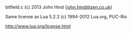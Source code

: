 bitfield.c      (c) 2013 John Hind (john.hind@zen.co.uk)

Same license as Lua 5.2.2 (c) 1994-2012 Lua.org, PUC-Rio

http://www.lua.org/license.html
